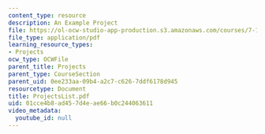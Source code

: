 ```yaml
---
content_type: resource
description: An Example Project
file: https://ol-ocw-studio-app-production.s3.amazonaws.com/courses/7-13-experimental-microbial-genetics-fall-2003/01cce4b8ad457d4eae66b0c244063611_ProjectsList.pdf
file_type: application/pdf
learning_resource_types:
- Projects
ocw_type: OCWFile
parent_title: Projects
parent_type: CourseSection
parent_uid: 0ee233aa-09b4-a2c7-c626-7ddf6178d945
resourcetype: Document
title: ProjectsList.pdf
uid: 01cce4b8-ad45-7d4e-ae66-b0c244063611
video_metadata:
  youtube_id: null
---
```

